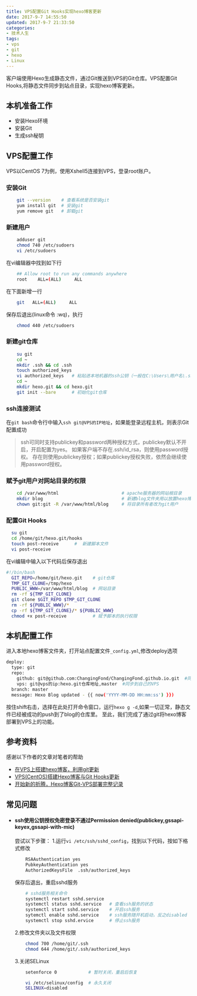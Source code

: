 ```yaml
---
title: VPS配置Git Hooks实现hexo博客更新
date: 2017-9-7 14:55:50
updated: 2017-9-7 21:33:50
categories:
- 技术人生
tags:
- vps
- git
- hexo
- Linux
---
```


客户端使用Hexo生成静态文件，通过Git推送到VPS的Git仓库。VPS配置Git Hooks,将静态文件同步到站点目录，实现hexo博客更新。

<!-- more -->

## 本机准备工作

- 安装Hexo环境
- 安装Git
- 生成ssh秘钥

## VPS配置工作

VPS以CentOS 7为例，使用Xshell5连接到VPS，登录root账户。

### 安装Git

```bash
    git --version    # 查看系统是否安装git
    yum install git  # 安装git
    yum remove git   # 卸载git
```

### 新建用户

```bash
    adduser git
    chmod 740 /etc/sudoers
    vi /etc/sudoers
```
在vi编辑器中找到如下行

```bash
    ## Allow root to run any commands anywhere
    root    ALL=(ALL)     ALL
```

在下面新增一行

```bash
    git   ALL=(ALL)     ALL
```

保存后退出(linux命令 :wq)，执行

```bash
    chmod 440 /etc/sudoers
```

### 新建git仓库

```bash
    su git
    cd ~
    mkdir .ssh && cd .ssh
    touch authorized_keys
    vi authorized_keys   # 粘贴进本地机器的ssh公钥（一般在C:\Users\用户名\.ssh\id_rsa.pub文件中）
    cd ~
    mkdir hexo.git && cd hexo.git
    git init --bare      # 初始化git仓库
```

### ssh连接测试

在`git bash`命令行中输入`ssh git@VPS的IP地址`，如果能登录远程主机，则表示Git配置成功

> ssh可同时支持publickey和password两种授权方式，publickey默认不开启，开启配置为yes。
如果客户端不存在.ssh/id_rsa，则使用password授权。
存在则使用publickey授权；如果publickey授权失败，依然会继续使用password授权。

### 赋予git用户对网站目录的权限

```bash
    cd /var/www/html                        # apache服务器的网站根目录
    mkdir blog                              # 新建blog文件夹用以放置hexo博客文件
    chown git:git -R /var/www/html/blog     # 将目录所有者改为git用户
```

### 配置Git Hooks

```bash
  su git
  cd /home/git/hexo.git/hooks
  touch post-receive      #  新建脚本文件
  vi post-receive
```

在vi编辑中输入以下代码后保存退出

```bash
#!/bin/bash
  GIT_REPO=/home/git/hexo.git    # git仓库
  TMP_GIT_CLONE=/tmp/hexo
  PUBLIC_WWW=/var/www/html/blog  # 网站目录
  rm -rf ${TMP_GIT_CLONE}
  git clone $GIT_REPO $TMP_GIT_CLONE
  rm -rf ${PUBLIC_WWW}/*
  cp -rf ${TMP_GIT_CLONE}/* ${PUBLIC_WWW}
  chmod +x post-receive          # 赋予脚本的执行权限
```

## 本机配置工作

进入本地hexo博客文件夹，打开站点配置文件`_config.yml`,修改deploy选项

```bash
deploy:
  type: git
  repo:
    github: git@github.com:ChangingFond/ChangingFond.github.io.git  #同步到GitHub
    vps: git@vps的ip:hexo.git仓库地址,master  #同步到自己的VPS
  branch: master
  message: Hexo Blog updated - {{ now('YYYY-MM-DD HH:mm:ss') }})
```

按住shift右击，选择在此处打开命令窗口，运行`hexo g -d`,如果一切正常，静态文件已经被成功的push到了blog的仓库里。
至此，我们完成了通过git将hexo博客部署到VPS上的功能。

## 参考资料

感谢以下作者的文章对笔者的帮助
- [在VPS上搭建hexo博客，利用git更新](http://tiktoking.github.io/2016/01/26/hexo/)
- [VPS(CentOS)搭建Hexo博客与Git Hooks更新](https://www.hansoncoder.com/2016/03/02/VPS-building-Hexo/)
- [开始新的折腾，Hexo博客Git-VPS部署完整记录](http://sobaigu.com/Hexo-git-to-vps.html)

## 常见问题

- #### ssh使用公钥授权免密登录不通过Permission denied(publickey,gssapi-keyex,gssapi-with-mic)

    尝试以下步骤：
    1.运行`vi /etc/ssh/sshd_config`，找到以下代码，按如下格式修改
    ```bash
        RSAAuthentication yes  
        PubkeyAuthentication yes  
        AuthorizedKeysFile  .ssh/authorized_keys  
    ```
    保存后退出，重启sshd服务
    ```bash
        # sshd服务相关命令
        systemctl restart sshd.service
        systemctl status sshd.service   # 查看ssh服务的状态
        systemctl start sshd.service    # 开启ssh服务
        sytemctl enable sshd.service    # ssh服务随开机启动，反之disabled
        systemctl stop sshd.ervice      # 停止ssh服务
    ```
    2.修改文件夹以及文件权限
    ```bash
        chmod 700 /home/git/.ssh
        chmod 644 /home/git/.ssh/authorized_keys
    ```
    3.关闭SELinux
    ```bash
        setenforce 0            # 暂时关闭，重启后恢复

        vi /etc/selinux/config  # 永久关闭
        SELINUX=disabled  
    ```
